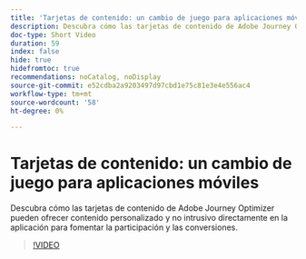 ```yaml
---
title: 'Tarjetas de contenido: un cambio de juego para aplicaciones móviles'
description: Descubra cómo las tarjetas de contenido de Adobe Journey Optimizer pueden ofrecer contenido personalizado y no intrusivo directamente en la aplicación para fomentar la participación y las conversiones.
doc-type: Short Video
duration: 59
index: false
hide: true
hidefromtoc: true
recommendations: noCatalog, noDisplay
source-git-commit: e52cdba2a9203497d97cbd1e75c81e3e4e556ac4
workflow-type: tm+mt
source-wordcount: '58'
ht-degree: 0%

---
```



# Tarjetas de contenido: un cambio de juego para aplicaciones móviles

Descubra cómo las tarjetas de contenido de Adobe Journey Optimizer pueden ofrecer contenido personalizado y no intrusivo directamente en la aplicación para fomentar la participación y las conversiones.

<!-- 62_S603_3442534_58_content-cards-a-gamechanger-for-mobile-apps -->
>[!VIDEO](https://video.tv.adobe.com/v/3458224/?learn=on&enablevpops=true)
